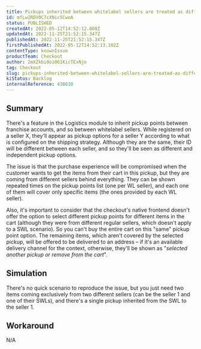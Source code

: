 ```yaml
---
title: Pickups inherited between whitelabel sellers are treated as different/independent pickups on the purchase flow
id: mfLw2RDV0C7cXNic5CwoA
status: PUBLISHED
createdAt: 2022-05-12T14:52:12.808Z
updatedAt: 2022-11-25T21:52:15.347Z
publishedAt: 2022-11-25T21:52:15.347Z
firstPublishedAt: 2022-05-12T14:52:13.102Z
contentType: knownIssue
productTeam: Checkout
author: 2mXZkbi0oi061KicTExNjo
tag: Checkout
slug: pickups-inherited-between-whitelabel-sellers-are-treated-as-differentindependent-pickups-on-the-purchase-flow
kiStatus: Backlog
internalReference: 438630
---
```


## Summary


There's a feature in the Logistics module to inherit pickup points between franchise accounts, and so between whitelabel sellers. While registered on a seller X, they'll appear as pickup options for a seller Y according to what is configured on the shipping strategy. Although they are the same, their ID will be different between each seller, and so they'll be seen as different and independent pickup options.

The issue is that the purchase experience will be compromised when the customer wants to get the items from their cart in this pickup, but they are coming from different sellers behind everything. They can be shown repeated times on the pickup points list (one per WL seller), and each one of them will cover only specific items (the ones provided by each WL seller).

Also, it's important to consider that the checkout's native frontend doesn't offer the option to select different pickup points for different items in the cart (although they were from different regular sellers, which doesn't apply to a SWL scenario). So you can't buy the entire cart on this "same" pickup point option. The remaining items, which aren't covered by the selected pickup, will be offered to be delivered to an address – if it's an available delivery channel for the context, otherwise, they'll be shown as "_selected another pickup or remove from the cart_".



## Simulation


There's no quick scenario to reproduce the issue, but you just need two items coming exclusively from two different sellers (can be the seller 1 and one of their SWLs), and there's a single pickup inherited from the SWL to the seller 1.



## Workaround


N/A

